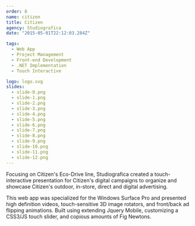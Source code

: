 ```yaml
---
order: 8
name: citizen
title: Citizen
agency: Studiografica
date: "2015-05-01T22:12:03.284Z"

tags:
  - Web App
  - Project Management
  - Front-end Development
  - .NET Implementation
  - Touch Interactive

logo: logo.svg
slides:
  - slide-0.png
  - slide-1.png
  - slide-2.png
  - slide-3.png
  - slide-4.png
  - slide-5.png
  - slide-6.png
  - slide-7.png
  - slide-8.png
  - slide-9.png
  - slide-10.png
  - slide-11.png
  - slide-12.png  
---
```

Focusing on Citizen's Eco-Drive line, Studiografica created a touch-interactive presentation for Citizen's digital campaigns to organize and showcase Citizen's outdoor, in-store, direct and digital advertising.

This web app was specialized for the Windows Surface Pro and presented high definition videos, touch-sensitive 3D image rotators, and front/back ad flipping animations. Built using extending Jquery Mobile, customizing a CSS3/JS touch slider, and copious amounts of Fig Newtons.
